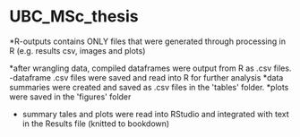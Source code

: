 # UBC_MSc_thesis

*R-outputs contains ONLY files that were generated through processing in R (e.g. results csv, images and plots)

*after wrangling data, compiled dataframes were output from R as .csv files.
 -dataframe .csv files were saved and read into R for further analysis
*data summaries were created and saved as .csv files in the 'tables' folder.
*plots were saved in the 'figures' folder
 - summary tales and plots were read into RStudio and integrated with text in the Results file (knitted to bookdown)